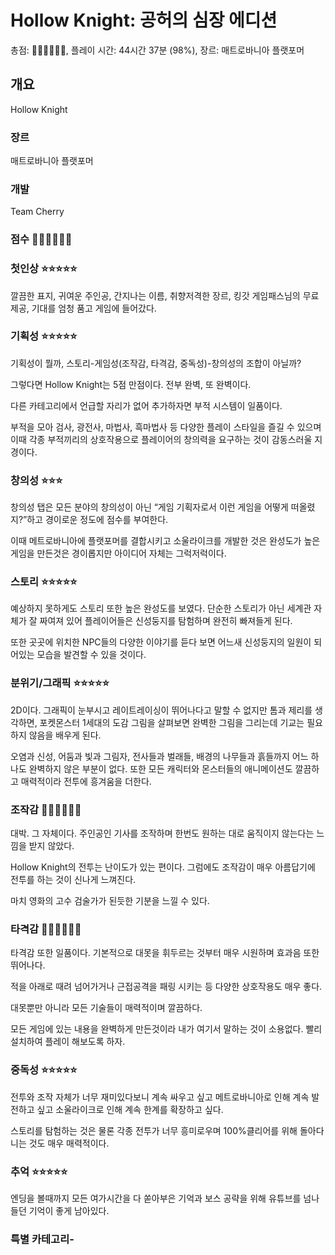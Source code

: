 # Hollow Knight: 공허의 심장 에디션

총점: 💎💎💎💎💎💎, 플레이 시간: 44시간 37분 (98%), 장르: 매트로바니아 플랫포머

## 개요

Hollow Knight

### 장르

매트로바니아 플랫포머

### 개발

Team Cherry

### 점수 💎💎💎💎💎💎

### 첫인상 ⭐⭐⭐⭐⭐

깔끔한 표지, 귀여운 주인공, 간지나는 이름, 취향저격한 장르, 킹갓 게임패스님의 무료 제공, 기대를 엄청 품고 게임에 들어갔다.

### 기획성 ⭐⭐⭐⭐⭐

기획성이 뭘까, 스토리-게임성(조작감, 타격감, 중독성)-창의성의 조합이 아닐까?

그렇다면 Hollow Knight는 5점 만점이다. 전부 완벽, 또 완벽이다.

다른 카테고리에서 언급할 자리가 없어 추가하자면 부적 시스템이 일품이다.

부적을 모아 검사, 광전사, 마법사, 흑마법사 등 다양한 플레이 스타일을 즐길 수 있으며 이때 각종 부적끼리의 상호작용으로 플레이어의 창의력을 요구하는 것이 감동스러울 지경이다.

### 창의성 ⭐⭐⭐

창의성 탭은 모든 분야의 창의성이 아닌 “게임 기획자로서 이런 게임을 어떻게 떠올렸지?”하고 경이로운 정도에 점수를 부여한다.

이때 메트로바니아에 플랫포머를 결합시키고 소울라이크를 개발한 것은 완성도가 높은 게임을 만든것은 경이롭지만 아이디어 자체는 그럭저럭이다.

### 스토리 ⭐⭐⭐⭐⭐

예상하지 못하게도 스토리 또한 높은 완성도를 보였다. 단순한 스토리가 아닌 세계관 자체가 잘 짜여져 있어 플레이어들은 신성둥지를 탐험하며 완전히 빠져들게 된다.

또한 곳곳에 위치한 NPC들의 다양한 이야기를 듣다 보면 어느새 신성둥지의 일원이 되어있는 모습을 발견할 수 있을 것이다.

### 분위기/그래픽 ⭐⭐⭐⭐⭐

2D이다. 그래픽이 눈부시고 레이트레이싱이 뛰어나다고 말할 수 없지만 톰과 제리를 생각하면, 포켓몬스터 1세대의 도감 그림을 살펴보면 완벽한 그림을 그리는데 기교는 필요하지 않음을 배우게 된다.

오염과 신성, 어둠과 빛과 그림자, 전사들과 벌래들, 배경의 나무들과 흙들까지 어느 하나도 완벽하지 않은 부분이 없다. 또한 모든 캐릭터와 몬스터들의 애니메이션도 깔끔하고 매력적이라 전투에 흥겨움을 더한다.

### 조작감 💎💎💎💎💎💎

대박. 그 자체이다. 주인공인 기사를 조작하며 한번도 원하는 대로 움직이지 않는다는 느낌을 받지 않았다.

Hollow Knight의 전투는 난이도가 있는 편이다. 그럼에도 조작감이 매우 아름답기에 전투를 하는 것이 신나게 느껴진다.

마치 영화의 고수 검술가가 된듯한 기분을 느낄 수 있다.

### 타격감 💎💎💎💎💎💎

타격감 또한 일품이다. 기본적으로 대못을 휘두르는 것부터 매우 시원하며 효과음 또한 뛰어나다.

적을 아래로 때려 넘어가거나 근접공격을 패링 시키는 등 다양한 상호작용도 매우 좋다.

대못뿐만 아니라 모든 기술들이 매력적이며 깔끔하다.

모든 게임에 있는 내용을 완벽하게 만든것이라 내가 여기서 말하는 것이 소용없다. 빨리 설치하여 플레이 해보도록 하자.

### 중독성 ⭐⭐⭐⭐⭐

전투와 조작 자체가 너무 재미있다보니 계속 싸우고 싶고 메트로바니아로 인해 계속 발전하고 싶고 소울라이크로 인해 계속 한계를 확장하고 싶다.

스토리를 탐험하는 것은 물론 각종 전투가 너무 흥미로우며 100%클리어를 위해 돌아다니는 것도 매우 매력적이다.

### 추억 ⭐⭐⭐⭐⭐

엔딩을 볼때까지 모든 여가시간을 다 쏟아부은 기억과 보스 공략을 위해 유튜브를 넘나들던 기억이 좋게 남아있다.

### 특별 카테고리-